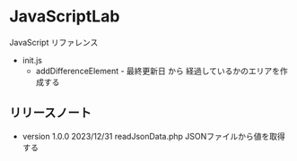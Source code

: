 # JavaScriptLab
JavaScript リファレンス

+ init.js
  + addDifferenceElement -  最終更新日 から 経過しているかのエリアを作成する

## リリースノート
  + version 1.0.0 2023/12/31 readJsonData.php JSONファイルから値を取得する
